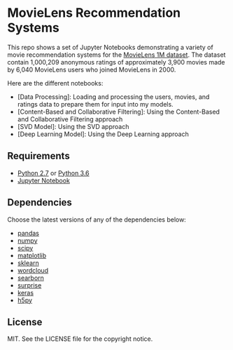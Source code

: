 # MovieLens Recommendation Systems

This repo shows a set of Jupyter Notebooks demonstrating a variety of movie recommendation systems for the [MovieLens 1M dataset](https://grouplens.org/datasets/movielens/1m/). The dataset contain 1,000,209 anonymous ratings of approximately 3,900 movies made by 6,040 MovieLens users who joined MovieLens in 2000.

Here are the different notebooks:
* [Data Processing]: Loading and processing the users, movies, and ratings data to prepare them for input into my models.
* [Content-Based and Collaborative Filtering]: Using the Content-Based and Collaborative Filtering approach
* [SVD Model]: Using the SVD approach
* [Deep Learning Model]: Using the Deep Learning approach

## Requirements

* [Python 2.7](https://www.python.org/download/releases/2.7/) or [Python 3.6](https://www.python.org/downloads/release/python-360/)
* [Jupyter Notebook](http://jupyter.org/)

## Dependencies

Choose the latest versions of any of the dependencies below:
* [pandas](https://pandas.pydata.org/)
* [numpy](http://www.numpy.org/)
* [scipy](https://www.scipy.org/)
* [matplotlib](https://matplotlib.org/)
* [sklearn](http://scikit-learn.org/stable/)
* [wordcloud](https://github.com/amueller/word_cloud)
* [searborn](https://seaborn.pydata.org/)
* [surprise](http://surpriselib.com/)
* [keras](https://keras.io/)
* [h5py](https://www.h5py.org/)

## License

MIT. See the LICENSE file for the copyright notice.
